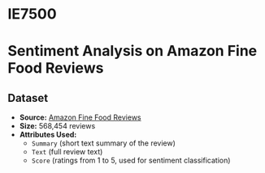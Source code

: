 # IE7500
# Sentiment Analysis on Amazon Fine Food Reviews
## Dataset  
- **Source:** [Amazon Fine Food Reviews](https://www.kaggle.com/datasets/snap/amazon-fine-food-reviews)  
- **Size:** 568,454 reviews  
- **Attributes Used:**
  - `Summary` (short text summary of the review)
  - `Text` (full review text)
  - `Score` (ratings from 1 to 5, used for sentiment classification)
